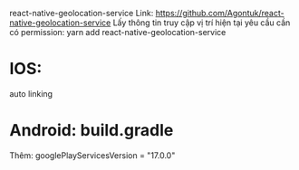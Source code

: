 react-native-geolocation-service
Link: https://github.com/Agontuk/react-native-geolocation-service
Lấy thông tin truy cập vị trí hiện tại yêu cầu cần có permission:
yarn add react-native-geolocation-service

# IOS:

auto linking

# Android: build.gradle

Thêm: googlePlayServicesVersion = "17.0.0"
